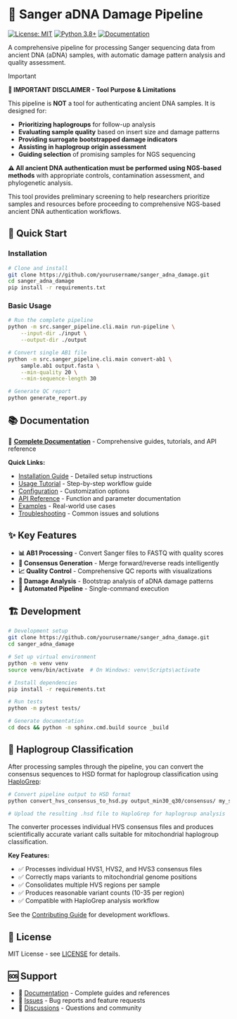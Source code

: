 # 🧬 Sanger aDNA Damage Pipeline

[![License: MIT](https://img.shields.io/badge/License-MIT-yellow.svg)](https://opensource.org/licenses/MIT)
[![Python 3.8+](https://img.shields.io/badge/python-3.8+-blue.svg)](https://www.python.org/downloads/)
[![Documentation](https://img.shields.io/badge/docs-sphinx-blue.svg)](docs/)

A comprehensive pipeline for processing Sanger sequencing data from ancient DNA (aDNA) samples, with automatic damage pattern analysis and quality assessment.

> [!IMPORTANT]
> **🚨 IMPORTANT DISCLAIMER - Tool Purpose & Limitations**
>
> This pipeline is **NOT** a tool for authenticating ancient DNA samples. It is designed for:
>
> - **Prioritizing haplogroups** for follow-up analysis
> - **Evaluating sample quality** based on insert size and damage patterns
> - **Providing surrogate bootstrapped damage indicators**
> - **Assisting in haplogroup origin assessment**
> - **Guiding selection** of promising samples for NGS sequencing
>
> **⚠️ All ancient DNA authentication must be performed using NGS-based methods** with appropriate controls, contamination assessment, and phylogenetic analysis.
>
> This tool provides preliminary screening to help researchers prioritize samples and resources before proceeding to comprehensive NGS-based ancient DNA authentication workflows.

## 🚀 Quick Start

### Installation

```bash
# Clone and install
git clone https://github.com/yourusername/sanger_adna_damage.git
cd sanger_adna_damage
pip install -r requirements.txt
```

### Basic Usage

```bash
# Run the complete pipeline
python -m src.sanger_pipeline.cli.main run-pipeline \
    --input-dir ./input \
    --output-dir ./output

# Convert single AB1 file
python -m src.sanger_pipeline.cli.main convert-ab1 \
    sample.ab1 output.fasta \
    --min-quality 20 \
    --min-sequence-length 30

# Generate QC report
python generate_report.py
```

## 📚 Documentation

📖 **[Complete Documentation](https://allysson.dev.br/sanger_adna_damage/)** - Comprehensive guides, tutorials, and API reference

**Quick Links:**

- [Installation Guide](https://allysson.dev.br/sanger_adna_damage/installation.html) - Detailed setup instructions
- [Usage Tutorial](https://allysson.dev.br/sanger_adna_damage/quickstart.html) - Step-by-step workflow guide  
- [Configuration](https://allysson.dev.br/sanger_adna_damage/configuration.html) - Customization options
- [API Reference](https://allysson.dev.br/sanger_adna_damage/api/) - Function and parameter documentation
- [Examples](https://allysson.dev.br/sanger_adna_damage/tutorials/) - Real-world use cases
- [Troubleshooting](https://allysson.dev.br/sanger_adna_damage/troubleshooting.html) - Common issues and solutions

## ✨ Key Features

- **📊 AB1 Processing** - Convert Sanger files to FASTQ with quality scores
- **🔗 Consensus Generation** - Merge forward/reverse reads intelligently  
- **📈 Quality Control** - Comprehensive QC reports with visualizations
- **🧪 Damage Analysis** - Bootstrap analysis of aDNA damage patterns
- **🔧 Automated Pipeline** - Single-command execution

## 🏗️ Development

```bash
# Development setup
git clone https://github.com/yourusername/sanger_adna_damage.git
cd sanger_adna_damage

# Set up virtual environment
python -m venv venv
source venv/bin/activate  # On Windows: venv\Scripts\activate

# Install dependencies
pip install -r requirements.txt

# Run tests
python -m pytest tests/

# Generate documentation
cd docs && python -m sphinx.cmd.build source _build
```

## 🧬 Haplogroup Classification

After processing samples through the pipeline, you can convert the consensus sequences to HSD format for haplogroup classification using [HaploGrep](https://haplogrep.i-med.ac.at/):

```bash
# Convert pipeline output to HSD format
python convert_hvs_consensus_to_hsd.py output_min30_q30/consensus/ my_samples.hsd

# Upload the resulting .hsd file to HaploGrep for haplogroup analysis
```

The converter processes individual HVS consensus files and produces scientifically accurate variant calls suitable for mitochondrial haplogroup classification.

**Key Features:**

- ✅ Processes individual HVS1, HVS2, and HVS3 consensus files
- ✅ Correctly maps variants to mitochondrial genome positions
- ✅ Consolidates multiple HVS regions per sample
- ✅ Produces reasonable variant counts (10-35 per region)
- ✅ Compatible with HaploGrep analysis workflow

See the [Contributing Guide](https://allysson.dev.br/sanger_adna_damage/contributing.html) for development workflows.

## 📝 License

MIT License - see [LICENSE](LICENSE) for details.

## 🆘 Support

- 📖 [Documentation](https://allysson.dev.br/sanger_adna_damage/) - Complete guides and references
- 🐛 [Issues](https://github.com/yourusername/sanger_adna_damage/issues) - Bug reports and feature requests
- 💬 [Discussions](https://github.com/yourusername/sanger_adna_damage/discussions) - Questions and community
